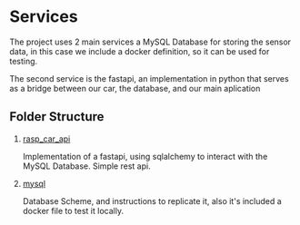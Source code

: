 # Services
The project uses 2 main services a MySQL Database for storing the sensor data, in this case we include a docker definition, so it can be used for testing. 

The second service is the fastapi, an implementation in python that serves as a bridge between our car, the database, and our main aplication

## Folder Structure
1.  [rasp_car_api](/services//rasp_car_api/)

    Implementation of a fastapi, using sqlalchemy to interact with the MySQL Database. Simple rest api. 

2. [mysql](/services/mysql/)

    Database Scheme, and instructions to replicate it, also it's included a docker file to test it locally. 
